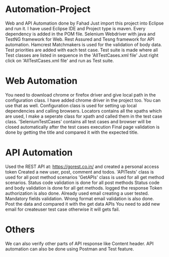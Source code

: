 # Automation-Project

Web and API Automation done by Fahad
Just import this project into Eclipse and run it.
I have used Eclipse IDE and Project type is maven.
Every dependency is added in the POM file.
Selenium Webdriver with java and TestNG framework for Web.
Rest Assured and Tesng framework for API automation.
Hamcrest Matchmakers is used for the validation of body data.
Test priorities are added with each test case.
Test suite is made where all Test classes are listed in sequence in the 'AllTestCases.xml file'
Just right click on 'AllTestCases.xml file' and run as Test suite.

# Web Automation

You need to download chrome or firefox driver and give local path in the configuration class.
I have added chrome driver in the project too. You can use that as well.
Configuration class is used for setting up local dependencies and calling browsers.
Locators contains all the xpaths which are used, I make a seperate class for xpath and called them in the test case class.
'SeleniumTestCases' contains all test cases and browser will be closed automatically after the test cases execution
Final page validation is done by getting the title and compared it with the expected title.

# API Automation

Used the REST API at: https://gorest.co.in/ and created a personal access token
Created a new user, post, comment and todos.
'APITests' class is used for all post method scenarios
'GetAPIs' class is used for all get method scenarios.
Status code validation is done for all post methods
Status code and body validation is done for all get methods.
logged the response 
Token authorization is also done.
Already used email creating a user tested.
Mandatory fields validation.
Wrong format email validation is also done.
Post the data and compared it with the get data APIs
You need to add new email for createuser test case otherwise it will gets fail.

# Others
We can also verify other parts of API response like Content header.
API automation can also be done using Postman and Test feature.
